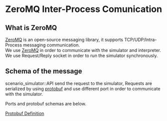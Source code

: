 # ZeroMQ Inter-Process Comunication
## What is ZeroMQ
[ZeroMQ](https://zeromq.org/) is an open-source messaging library, it supports TCP/UDP/Intra-Process messaging communication.  
We use [ZeroMQ](https://zeromq.org/) in order to communicate with the simulator and interpreter.
We use Request/Reply socket in order to run the simulator synchronously.  

## Schema of the message
scenario_simulator::API send the request to the simulator, Requests are serialized by using [protobuf](https://developers.google.com/protocol-buffers) and use different port in order to communicate with the simulator.  

Ports and protobuf schemas are below.  

[Protobuf Definition](../proto_doc/protobuf.md)